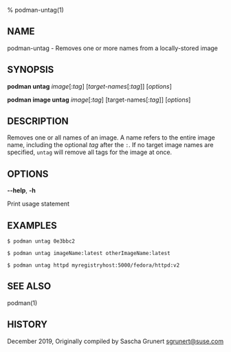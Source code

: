 % podman-untag(1)

## NAME
podman\-untag - Removes one or more names from a locally-stored image

## SYNOPSIS
**podman untag** *image*[:*tag*] [*target-names*[:*tag*]] [*options*]

**podman image untag** *image*[:*tag*] [target-names[:*tag*]] [*options*]

## DESCRIPTION
Removes one or all names of an image. A name refers to the entire image name,
including the optional *tag* after the `:`. If no target image names are
specified, `untag` will remove all tags for the image at once.

## OPTIONS

**--help**, **-h**

Print usage statement

## EXAMPLES

```
$ podman untag 0e3bbc2

$ podman untag imageName:latest otherImageName:latest

$ podman untag httpd myregistryhost:5000/fedora/httpd:v2
```


## SEE ALSO
podman(1)

## HISTORY
December 2019, Originally compiled by Sascha Grunert <sgrunert@suse.com>
